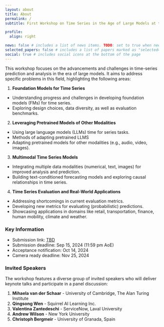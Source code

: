 ```yaml
---
layout: about
title: About
permalink: /
subtitle: First Workshop on Time Series in the Age of Large Models at the <a href="https://neurips.cc/">Thirty-eighth Annual Conference on Neural Information Processing Systems (NeurIPS)</a>, December 2024, Vancouver, Canada.

profile:
  align: right

news: false # includes a list of news items. TODO: set to true when needed
selected_papers: false # includes a list of papers marked as "selected={true}"
social: true # includes social icons at the bottom of the page
---
```



This workshop focuses on the advancements and challenges in time-series prediction and analysis in the era of large
models. It aims to address specific problems in this field, highlighting the following areas:

1. **Foundation Models for Time Series**
- Understanding progress and challenges in developing foundation models (FMs) for time series.
- Exploring design choices, data diversity, as well as evaluation benchmarks.

2. **Leveraging Pretrained Models of Other Modalities**
- Using large language models (LLMs) time for series tasks.
- Methods of adapting pretrained LLMS
- Adapting pretrained models for other modalities (e.g., audio, video, images).

3. **Multimodal Time Series Models**
- Integrating multiple data modalities (numerical, text, images) for improved analysis and prediction.
- Building text-conditioned forecasting models and exploring causal relationships in time series.

4. **Time Series Evaluation and Real-World Applications**
- Addressing shortcomings in current evaluation metrics.
- Developing new metrics for evaluating (probabilistic) predictions.
- Showcasing applications in domains like retail, transportation, finance, human mobility, climate and weather.

### Key Information

- Submission link: [TBD](https://openreview.net)
- Submission deadline: Sep 15, 2024 (11:59 pm AoE)
- Acceptance notification: Oct 14, 2024
- Camera ready deadline: Nov 25, 2024

### Invited Speakers
The workshop features a diverse group of invited speakers who will deliver keynote talks and participate in a panel discussion:

1. **Mihaela van der Schaar** - University of Cambridge, The Alan Turing Institute
2. **Qingsong Wen** - Squirrel AI Learning Inc.
3. **Valentina Zantedeschi** - ServiceNow, Laval University
4. **Andrew Wilson** - New York University
5. **Christoph Bergmeir** - University of Granada, Spain
